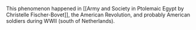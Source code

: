 This phenomenon happened in [[Army and Society in Ptolemaic Egypt by Christelle Fischer-Bovet]], the American Revolution, and probably American soldiers during WWII (south of Netherlands). 